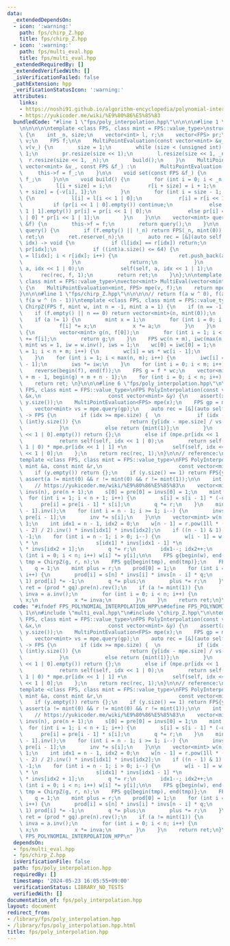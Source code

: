 ```yaml
---
data:
  _extendedDependsOn:
  - icon: ':warning:'
    path: fps/chirp_Z.hpp
    title: fps/chirp_Z.hpp
  - icon: ':warning:'
    path: fps/multi_eval.hpp
    title: fps/multi_eval.hpp
  _extendedRequiredBy: []
  _extendedVerifiedWith: []
  _isVerificationFailed: false
  _pathExtension: hpp
  _verificationStatusIcon: ':warning:'
  attributes:
    links:
    - https://noshi91.github.io/algorithm-encyclopedia/polynomial-interpolation-geometric#fn:Bostan
    - https://yukicoder.me/wiki/%E9%80%86%E5%85%83
  bundledCode: "#line 1 \"fps/poly_interpolation.hpp\"\n\n\n\n#line 1 \"fps/multi_eval.hpp\"\
    \n\n\n\n\ntemplate <class FPS, class mint = FPS::value_type>\nstruct MultiPointEvaluation\
    \ {\n    int _n, size;\n    vector<int> l, r;\n    vector<FPS> pr;\n    vector<mint>\
    \ v;\n    FPS f;\n\n    MultiPointEvaluation(const vector<mint> &v_) : _n(int(v_.size())),\
    \ v(v_) {\n        size = 1;\n        while (size < (unsigned int)(_n)) size <<=\
    \ 1;\n        pr.resize(size << 1);\n        l.resize(size << 1, _n);\n      \
    \  r.resize(size << 1, _n);\n        build();\n    }\n    MultiPointEvaluation(const\
    \ vector<mint> &v_, const FPS &f_) :\n        MultiPointEvaluation(v_) {\n   \
    \     this->f = f_;\n    }\n\n    void set(const FPS &f_) {\n        this->f =\
    \ f_;\n    }\n\n    void build() {\n        for (int i = 0; i < _n; i++) {\n \
    \           l[i + size] = i;\n            r[i + size] = i + 1;\n            pr[i\
    \ + size] = {-v[i], 1};\n        }\n        for (int i = size - 1; i > 0; i--)\
    \ {\n            l[i] = l[i << 1 | 0];\n            r[i] = r[i << 1 | 1];\n  \
    \          if (pr[i << 1 | 0].empty()) continue;\n            else if (pr[i <<\
    \ 1 | 1].empty()) pr[i] = pr[i << 1 | 0];\n            else pr[i] = pr[i << 1\
    \ | 0] * pr[i << 1 | 1];\n        }\n    }\n\n    vector<mint> query(const FPS\
    \ &f) {\n        this->f = f;\n        return query();\n    }\n\n    vector<mint>\
    \ query() {\n        if (f.empty() || !_n) return FPS(_n, mint(0));\n        vector<mint>\
    \ ret;\n        ret.reserve(_n);\n        auto rec = [&](auto self, FPS a, int\
    \ idx) -> void {\n            if (l[idx] == r[idx]) return;\n            a %=\
    \ pr[idx];\n            if ((int)a.size() <= 64) {\n                for (int i\
    \ = l[idx]; i < r[idx]; i++) {\n                    ret.push_back(a.eval(v[i]));\n\
    \                }\n                return;\n            }\n            self(self,\
    \ a, idx << 1 | 0);\n            self(self, a, idx << 1 | 1);\n        };\n  \
    \      rec(rec, f, 1);\n        return ret;\n    }\n};\n\ntemplate <class FPS,\
    \ class mint = FPS::value_type>\nvector<mint> MultiEval(vector<mint> v, FPS f)\
    \ {\n    MultiPointEvaluation<mint, FPS> mpe(v, f);\n    return mpe.query();\n\
    }\n\n\n#line 1 \"fps/chirp_Z.hpp\"\n\n\n\n// return f(a w ^ 0), f(a w ^ 1), ...,\
    \ f(a w ^ (n - 1))\ntemplate <class FPS, class mint = FPS::value_type>\nvector<mint>\
    \ ChirpZ(FPS f, mint w, int n = -1, mint a = 1) {\n    if (n == -1) n = f.size();\n\
    \    if (f.empty() || n == 0) return vector<mint>(n, mint(0));\n    int m = f.size();\n\
    \    if (a != 1) {\n        mint x = 1;\n        for (int i = 0; i < m; i++) {\n\
    \            f[i] *= x;\n            x *= a;\n        }\n    }\n    if (w == 0)\
    \ {\n        vector<mint> g(n, f[0]);\n        for (int i = 1; i < m; i++) g[0]\
    \ += f[i];\n        return g;\n    }\n    FPS wc(n + m), iwc(max(n, m));\n   \
    \ mint ws = 1, iw = w.inv(), iws = 1;\n    wc[0] = iwc[0] = 1;\n    for (int i\
    \ = 1; i < n + m; i++) {\n        wc[i] = ws * wc[i - 1];\n        ws *= w;\n\
    \    }\n    for (int i = 1; i < max(n, m); i++) {\n        iwc[i] = iws * iwc[i\
    \ - 1];\n        iws *= iw;\n    }\n    for (int i = 0; i < m; i++) f[i] *= iwc[i];\n\
    \    reverse(begin(f), end(f));\n    FPS g = f * wc;\n    vector<mint> ret{begin(g)\
    \ + m - 1, begin(g) + m + n - 1};\n    for (int i = 0; i < n; i++) ret[i] *= iwc[i];\n\
    \    return ret; \n}\n\n\n#line 6 \"fps/poly_interpolation.hpp\"\n\ntemplate <class\
    \ FPS, class mint = FPS::value_type>\nFPS PolyInterpolation(const vector<mint>\
    \ &x,\n                      const vector<mint> &y) {\n    assert(x.size() ==\
    \ y.size());\n    MultiPointEvaluation<FPS> mpe(x);\n    FPS gp = mpe.pr[1].diff();\n\
    \    vector<mint> vs = mpe.query(gp);\n    auto rec = [&](auto self, int idx)\
    \ -> FPS {\n        if (idx >= mpe.size) {  \n            if (idx - mpe.size <\
    \ (int)y.size()) {\n                return {y[idx - mpe.size] / vs[idx - mpe.size]};\n\
    \            }\n            else return {mint(1)};\n        }\n        if (mpe.pr[idx\
    \ << 1 | 0].empty()) return {};\n        else if (mpe.pr[idx << 1 | 1].empty())\n\
    \            return self(self, idx << 1 | 0);\n        return self(self, idx <<\
    \ 1 | 0) * mpe.pr[idx << 1 | 1] +\n               self(self, idx << 1 | 1) * mpe.pr[idx\
    \ << 1 | 0];\n    };\n    return rec(rec, 1);\n}\n\n// reference:\n// https://noshi91.github.io/algorithm-encyclopedia/polynomial-interpolation-geometric#fn:Bostan\n\
    template <class FPS, class mint = FPS::value_type>\nFPS PolyInterpolationGeo(const\
    \ mint &a, const mint &r,\n                         const vector<mint> &y) {\n\
    \    if (y.empty()) return {};\n    if (y.size() == 1) return FPS{y[0]};\n   \
    \ assert(a != mint(0) && r != mint(0) && r != mint(1));\n\n    int n = (int)y.size();\n\
    \    // https://yukicoder.me/wiki/%E9%80%86%E5%85%83\n    vector<mint> s(n + 1),\
    \ invs(n), pre(n + 1);\n    s[0] = pre[0] = invs[0] = 1;\n    mint q = r;\n  \
    \  for (int i = 1; i < n + 1; i++) {\n        s[i] = s[i - 1] * (-q + 1);\n  \
    \      pre[i] = pre[i - 1] * s[i];\n        q *= r;\n    }\n    mint inv = pre[n\
    \ - 1].inv();\n    for (int i = n - 1; i >= 1; i--) {\n        invs[i] = inv *\
    \ pre[i - 1];\n        inv *= s[i];\n    }\n\n    vector<mint> w(n);\n    q =\
    \ 1;\n    int idx1 = n - 1, idx2 = 0;\n    w[n - 1] = r.pow(1ll * (n - 1) * (n\
    \ - 2) / 2).inv() * invs[idx1] * invs[idx2];\n    if ((n - 1) & 1) w[n - 1] *=\
    \ -1;\n    for (int i = n - 1; i > 0; i--) {\n        w[i - 1] = w[i] * q * (-1)\
    \ * \n                   s[idx1] * invs[idx1 - 1] *\n                   s[idx2]\
    \ * invs[idx2 + 1];\n        q *= r;\n        idx1--; idx2++;\n    }\n    for\
    \ (int i = 0; i < n; i++) w[i] *= y[i];\n\n    FPS g{begin(w), end(w)};\n    vector<mint>\
    \ tmp = ChirpZ(g, r, n);\n    FPS gq{begin(tmp), end(tmp)};\n    FPS prod(n);\n\
    \    q = 1;\n    mint plus = r;\n    prod[0] = 1;\n    for (int i = 1; i < n;\
    \ i++) {\n        prod[i] = s[n] * invs[i] * invs[n - i] * q;\n        if (i &\
    \ 1) prod[i] *= -1;\n        q *= plus;\n        plus *= r;\n    }\n\n    FPS\
    \ ret = (prod * gq).pre(n).rev();\n    if (a != mint(1)) {\n        mint x = 1,\
    \ inva = a.inv();\n        for (int i = 0; i < n; i++) {\n            ret[i] *=\
    \ x;\n            x *= inva;\n        }\n    }\n    return ret;\n}\n\n\n"
  code: "#ifndef FPS_POLYNOMIAL_INTERPOLATION_HPP\n#define FPS_POLYNOMIAL_INTERPOLATION_HPP\
    \ 1\n\n#include \"multi_eval.hpp\"\n#include \"chirp_Z.hpp\"\n\ntemplate <class\
    \ FPS, class mint = FPS::value_type>\nFPS PolyInterpolation(const vector<mint>\
    \ &x,\n                      const vector<mint> &y) {\n    assert(x.size() ==\
    \ y.size());\n    MultiPointEvaluation<FPS> mpe(x);\n    FPS gp = mpe.pr[1].diff();\n\
    \    vector<mint> vs = mpe.query(gp);\n    auto rec = [&](auto self, int idx)\
    \ -> FPS {\n        if (idx >= mpe.size) {  \n            if (idx - mpe.size <\
    \ (int)y.size()) {\n                return {y[idx - mpe.size] / vs[idx - mpe.size]};\n\
    \            }\n            else return {mint(1)};\n        }\n        if (mpe.pr[idx\
    \ << 1 | 0].empty()) return {};\n        else if (mpe.pr[idx << 1 | 1].empty())\n\
    \            return self(self, idx << 1 | 0);\n        return self(self, idx <<\
    \ 1 | 0) * mpe.pr[idx << 1 | 1] +\n               self(self, idx << 1 | 1) * mpe.pr[idx\
    \ << 1 | 0];\n    };\n    return rec(rec, 1);\n}\n\n// reference:\n// https://noshi91.github.io/algorithm-encyclopedia/polynomial-interpolation-geometric#fn:Bostan\n\
    template <class FPS, class mint = FPS::value_type>\nFPS PolyInterpolationGeo(const\
    \ mint &a, const mint &r,\n                         const vector<mint> &y) {\n\
    \    if (y.empty()) return {};\n    if (y.size() == 1) return FPS{y[0]};\n   \
    \ assert(a != mint(0) && r != mint(0) && r != mint(1));\n\n    int n = (int)y.size();\n\
    \    // https://yukicoder.me/wiki/%E9%80%86%E5%85%83\n    vector<mint> s(n + 1),\
    \ invs(n), pre(n + 1);\n    s[0] = pre[0] = invs[0] = 1;\n    mint q = r;\n  \
    \  for (int i = 1; i < n + 1; i++) {\n        s[i] = s[i - 1] * (-q + 1);\n  \
    \      pre[i] = pre[i - 1] * s[i];\n        q *= r;\n    }\n    mint inv = pre[n\
    \ - 1].inv();\n    for (int i = n - 1; i >= 1; i--) {\n        invs[i] = inv *\
    \ pre[i - 1];\n        inv *= s[i];\n    }\n\n    vector<mint> w(n);\n    q =\
    \ 1;\n    int idx1 = n - 1, idx2 = 0;\n    w[n - 1] = r.pow(1ll * (n - 1) * (n\
    \ - 2) / 2).inv() * invs[idx1] * invs[idx2];\n    if ((n - 1) & 1) w[n - 1] *=\
    \ -1;\n    for (int i = n - 1; i > 0; i--) {\n        w[i - 1] = w[i] * q * (-1)\
    \ * \n                   s[idx1] * invs[idx1 - 1] *\n                   s[idx2]\
    \ * invs[idx2 + 1];\n        q *= r;\n        idx1--; idx2++;\n    }\n    for\
    \ (int i = 0; i < n; i++) w[i] *= y[i];\n\n    FPS g{begin(w), end(w)};\n    vector<mint>\
    \ tmp = ChirpZ(g, r, n);\n    FPS gq{begin(tmp), end(tmp)};\n    FPS prod(n);\n\
    \    q = 1;\n    mint plus = r;\n    prod[0] = 1;\n    for (int i = 1; i < n;\
    \ i++) {\n        prod[i] = s[n] * invs[i] * invs[n - i] * q;\n        if (i &\
    \ 1) prod[i] *= -1;\n        q *= plus;\n        plus *= r;\n    }\n\n    FPS\
    \ ret = (prod * gq).pre(n).rev();\n    if (a != mint(1)) {\n        mint x = 1,\
    \ inva = a.inv();\n        for (int i = 0; i < n; i++) {\n            ret[i] *=\
    \ x;\n            x *= inva;\n        }\n    }\n    return ret;\n}\n\n#endif //\
    \ FPS_POLYNOMIAL_INTERPOLATION_HPP\n"
  dependsOn:
  - fps/multi_eval.hpp
  - fps/chirp_Z.hpp
  isVerificationFile: false
  path: fps/poly_interpolation.hpp
  requiredBy: []
  timestamp: '2024-05-23 16:05:55+09:00'
  verificationStatus: LIBRARY_NO_TESTS
  verifiedWith: []
documentation_of: fps/poly_interpolation.hpp
layout: document
redirect_from:
- /library/fps/poly_interpolation.hpp
- /library/fps/poly_interpolation.hpp.html
title: fps/poly_interpolation.hpp
---
```


